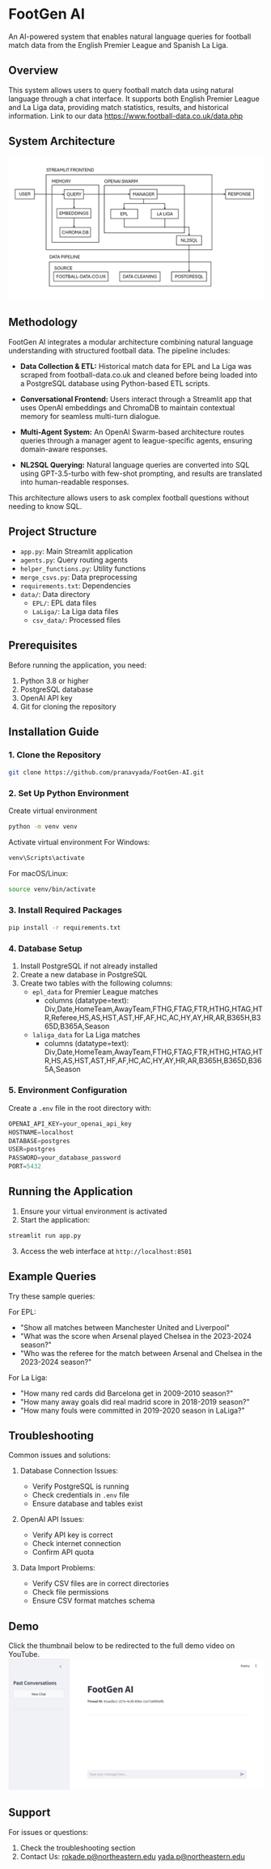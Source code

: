 # FootGen AI

An AI-powered system that enables natural language queries for football match data from the English Premier League and Spanish La Liga.

## Overview
This system allows users to query football match data using natural language through a chat interface. It supports both English Premier League and La Liga data, providing match statistics, results, and historical information. Link to our data https://www.football-data.co.uk/data.php

## System Architecture
![System Architecture](Architecture-diagram.jpg)

## Methodology
FootGen AI integrates a modular architecture combining natural language understanding with structured football data. The pipeline includes:

- **Data Collection & ETL:** Historical match data for EPL and La Liga was scraped from football-data.co.uk and cleaned before being loaded into a PostgreSQL database using Python-based ETL scripts.

- **Conversational Frontend:** Users interact through a Streamlit app that uses OpenAI embeddings and ChromaDB to maintain contextual memory for seamless multi-turn dialogue.

- **Multi-Agent System:** An OpenAI Swarm-based architecture routes queries through a manager agent to league-specific agents, ensuring domain-aware responses.

- **NL2SQL Querying:** Natural language queries are converted into SQL using GPT-3.5-turbo with few-shot prompting, and results are translated into human-readable responses.

This architecture allows users to ask complex football questions without needing to know SQL.



## Project Structure
- `app.py`: Main Streamlit application
- `agents.py`: Query routing agents
- `helper_functions.py`: Utility functions
- `merge_csvs.py`: Data preprocessing
- `requirements.txt`: Dependencies
- `data/`: Data directory
  - `EPL/`: EPL data files
  - `LaLiga/`: La Liga data files
  - `csv_data/`: Processed files

## Prerequisites

Before running the application, you need:

1. Python 3.8 or higher
2. PostgreSQL database
3. OpenAI API key
4. Git for cloning the repository

## Installation Guide

### 1. Clone the Repository
```bash
git clone https://github.com/pranavyada/FootGen-AI.git
```

### 2. Set Up Python Environment

Create virtual environment
```bash
python -m venv venv
```

Activate virtual environment
For Windows:
```bash
venv\Scripts\activate
```
For macOS/Linux:
```bash
source venv/bin/activate
```

### 3. Install Required Packages
```bash
pip install -r requirements.txt
```

### 4. Database Setup

1. Install PostgreSQL if not already installed
2. Create a new database in PostgreSQL
3. Create two tables with the following columns:
   - `epl_data` for Premier League matches
      - columns (datatype=text): Div,Date,HomeTeam,AwayTeam,FTHG,FTAG,FTR,HTHG,HTAG,HTR,Referee,HS,AS,HST,AST,HF,AF,HC,AC,HY,AY,HR,AR,B365H,B365D,B365A,Season 
   - `laliga_data` for La Liga matches
      - columns (datatype=text): Div,Date,HomeTeam,AwayTeam,FTHG,FTAG,FTR,HTHG,HTAG,HTR,HS,AS,HST,AST,HF,AF,HC,AC,HY,AY,HR,AR,B365H,B365D,B365A,Season 

### 5. Environment Configuration

Create a `.env` file in the root directory with:
```python
OPENAI_API_KEY=your_openai_api_key
HOSTNAME=localhost
DATABASE=postgres
USER=postgres
PASSWORD=your_database_password
PORT=5432
```

## Running the Application

1. Ensure your virtual environment is activated
2. Start the application:
```bash
streamlit run app.py
```
3. Access the web interface at `http://localhost:8501`

## Example Queries

Try these sample queries:

For EPL:
- "Show all matches between Manchester United and Liverpool"
- "What was the score when Arsenal played Chelsea in the 2023-2024 season?"
- "Who was the referee for the match between Arsenal and Chelsea in the 2023-2024 season?"

For La Liga:
- "How many red cards did Barcelona get in 2009-2010 season?"
- "How many away goals did real madrid score in 2018-2019 season?"
- "How many fouls were committed in 2019-2020 season in LaLiga?"

## Troubleshooting

Common issues and solutions:

1. Database Connection Issues:
   - Verify PostgreSQL is running
   - Check credentials in `.env` file
   - Ensure database and tables exist

2. OpenAI API Issues:
   - Verify API key is correct
   - Check internet connection
   - Confirm API quota

3. Data Import Problems:
   - Verify CSV files are in correct directories
   - Check file permissions
   - Ensure CSV format matches schema

## Demo
Click the thumbnail below to be redirected to the full demo video on YouTube.
[![Watch the demo](video_thumbnail.png)](https://youtu.be/aWG0FntlFfE)

## Support

For issues or questions:
1. Check the troubleshooting section
2. Contact Us: 
rokade.p@northeastern.edu
yada.p@northeastern.edu




